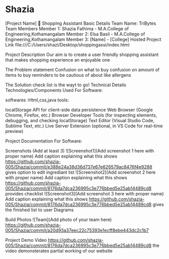 # Shazia
[Project Name] 🎯 Shopping Assistant
Basic Details
Team Name: TriBytes
Team Members
Member 1: Shazia Fathima - M.A.College of Engineering,Kothamangalam
Member 2: Elsa Basil -  M.A.College of Engineering,Kothamangalam
Member 3: [Name] - [College]
Hosted Project Link
file:///C:/Users/shazi/Desktop/shoppingassi/index.html

Project Description
Our aim is to create a user friendly shopping assistant that makes shopping experience an enjoyable one

The Problem statement
Confusion on what to buy
confusion on amount of items to buy
reminders to be cautious of about like allergens

The Solution
check list is the wayt to go!
Technical Details
Technologies/Components Used
For Software:

softwares :Html,css,java
tools:


localStorage API for client-side data persistence
Web Browser (Google Chrome, Firefox, etc.)
Browser Developer Tools (for inspecting elements, debugging, and checking localStorage)
Text Editor (Visual Studio Code, Sublime Text, etc.)
Live Server Extension (optional, in VS Code for real-time preview)






Project Documentation
For Software:

Screenshots (Add at least 3)
![Screenshot1](Add screenshot 1 here with proper name) Add caption explaining what this shows
https://github.com/shazia-005/Shazia/commit/e388e24a38d36d737e67e626579ac8476f4e9288
gives option to edit ingrediant list
![Screenshot2](Add screenshot 2 here with proper name) Add caption explaining what this shows
https://github.com/shazia-005/Shazia/commit/8176da7dca236995c3e776bbed5e25ab14489cd8
provides checklist
![Screenshot3](Add screenshot 3 here with proper name) Add caption explaining what this shows
https://github.com/shazia-005/Shazia/commit/8176da7dca236995c3e776bbed5e25ab14489cd8
gives the finished list to user
Diagrams




Build Photos
![Team](Add photo of your team here)
https://github.com/shazia-005/Shazia/commit/a20d93a37eec22c75393e1ecff8ebe443dc2c1b7


Project Demo
Video
https://github.com/shazia-005/Shazia/commit/8176da7dca236995c3e776bbed5e25ab14489cd8 the video demonsterates partial working of our website




